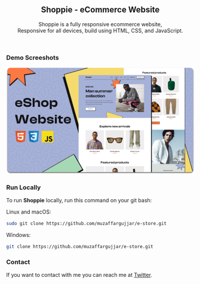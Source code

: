 <div align="center">

  <h2 align="center">Shoppie - eCommerce Website</h2>

  Shoppie is a fully responsive ecommerce website, <br />Responsive for all devices, build using HTML, CSS, and JavaScript.



</div>

<br />

### Demo Screeshots

![Shoppie Desktop Demo](./readme-images/desktop.png "Desktop Demo")

### Run Locally

To run **Shoppie** locally, run this command on your git bash:

Linux and macOS:

```bash
sudo git clone https://github.com/muzaffargujjar/e-store.git
```

Windows:

```bash
git clone https://github.com/muzaffargujjar/e-store.git
```

### Contact

If you want to contact with me you can reach me at [Twitter](https://www.twitter.com/muzaffargujjar0).
